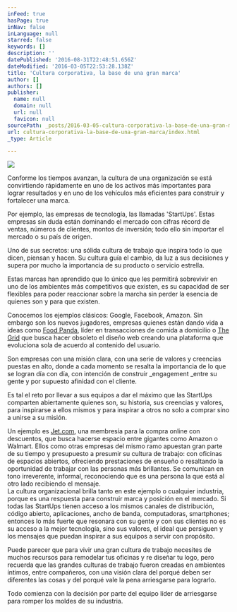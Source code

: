 ```yaml
---
inFeed: true
hasPage: true
inNav: false
inLanguage: null
starred: false
keywords: []
description: ''
datePublished: '2016-08-31T22:48:51.656Z'
dateModified: '2016-03-05T22:53:28.138Z'
title: 'Cultura corporativa, la base de una gran marca'
author: []
authors: []
publisher:
  name: null
  domain: null
  url: null
  favicon: null
sourcePath: _posts/2016-03-05-cultura-corporativa-la-base-de-una-gran-marca.md
url: cultura-corporativa-la-base-de-una-gran-marca/index.html
_type: Article

---
```

![](https://the-grid-user-content.s3-us-west-2.amazonaws.com/c0c55db2-7919-4f41-bbcb-9b441a6d5b2c.png)

Conforme los tiempos avanzan, la cultura de una organización se está convirtiendo rápidamente en uno de los activos más importantes para lograr resultados y en uno de los vehículos más eficientes para construir y fortalecer una marca.

Por ejemplo, las empresas de tecnología, las llamadas 'StartUps'. Estas empresas sin duda están dominando el mercado con cifras récord de ventas, números de clientes, montos de inversión; todo ello sin importar el mercado o su país de origen.

Uno de sus secretos: una sólida cultura de trabajo que inspira todo lo que dicen, piensan y hacen. Su cultura guía el cambio, da luz a sus decisiones y supera por mucho la importancia de su producto o servicio estrella.

Estas marcas han aprendido que lo único que les permitirá sobrevivir en uno de los ambientes más competitivos que existen, es su capacidad de ser flexibles para poder reaccionar sobre la marcha sin perder la esencia de quienes son y para que existen.

Conocemos los ejemplos clásicos: Google, Facebook, Amazon. Sin embargo son los nuevos jugadores, empresas quienes están dando vida a ideas como [Food Panda][0], líder en transacciones de comida a domicilio o [The Grid][1] que busca hacer obsoleto el diseño web creando una plataforma que evoluciona sola de acuerdo al contenido del usuario.

Son empresas con una misión clara, con una serie de valores y creencias puestas en alto, donde a cada momento se resalta la importancia de lo que se logran día con día, con intención de construir _engagement _entre su gente y por supuesto afinidad con el cliente.

Es tal el reto por llevar a sus equipos a dar el máximo que las StartUps comparten abiertamente quienes son, su historia, sus creencias y valores, para inspirarse a ellos mismos y para inspirar a otros no solo a comprar sino a unirse a su misión.

Un ejemplo es [Jet.com][2], una membresía para la compra online con descuentos, que busca hacerse espacio entre gigantes como Amazon o Walmart. Ellos como otras empresas del mismo ramo apuestan gran parte de su tiempo y presupuesto a presumir su cultura de trabajo: con oficinas de espacios abiertos, ofreciendo prestaciones de ensueño o resaltando la oportunidad de trabajar con las personas más brillantes. Se comunican en tono irreverente, informal, reconociendo que es una persona la que está al otro lado recibiendo el mensaje.  
La cultura organizacional brilla tanto en este ejemplo o cualquier industria, porque es una respuesta para construir marca y posición en el mercado. Si todas las StartUps tienen acceso a los mismos canales de distribución, código abierto, aplicaciones, ancho de banda, computadoras, smartphones; entonces lo más fuerte que resonara con su gente y con sus clientes no es su acceso a la mejor tecnología, sino sus valores, el ideal que persiguen y los mensajes que puedan inspirar a sus equipos a servir con propósito.

Puede parecer que para vivir una gran cultura de trabajo necesites de muchos recursos para remodelar tus oficinas y re diseñar tu logo, pero recuerda que las grandes culturas de trabajo fueron creadas en ambientes íntimos, entre compañeros, con una visión clara del porqué deben ser diferentes las cosas y del porqué vale la pena arriesgarse para lograrlo.

Todo comienza con la decisión por parte del equipo líder de arriesgarse para romper los moldes de su industria.

[0]: http://www.foodpanda.com/
[1]: http://thegrid.io/
[2]: http://jet.com/how-jet-works